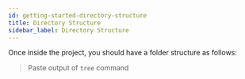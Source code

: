 ```yaml
---
id: getting-started-directory-structure
title: Directory Structure
sidebar_label: Directory Structure
---
```


Once inside the project, you should have a folder structure as follows:

> Paste output of `tree` command
